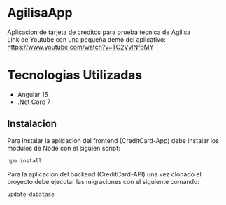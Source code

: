 # AgilisaApp

Aplicacion de tarjeta de creditos para prueba tecnica de Agilisa\
Link de Youtube con una pequeña demo del aplicativo: https://www.youtube.com/watch?v=TC2VvlNfbMY

# Tecnologias Utilizadas

- Angular 15
- .Net Core 7

## Instalacion

Para instalar la aplicacion del frontend (CreditCard-App) debe instalar los modulos de Node con el siguien script:

```bash
npm install
```

Para la aplicacion del backend (CreditCard-API) una vez clonado el proyecto debe ejecutar las migraciones con el siguiente comando:

```bash
update-dabatase
```
